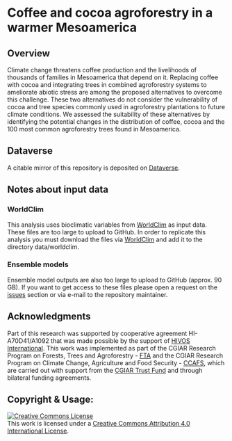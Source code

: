 
Coffee and cocoa agroforestry in a warmer Mesoamerica
=====================================================

Overview
--------

Climate change threatens coffee production and the livelihoods of thousands of families in Mesoamerica that depend on it. Replacing coffee with cocoa and integrating trees in combined agroforestry systems to ameliorate abiotic stress are among the proposed alternatives to overcome this challenge. These two alternatives do not consider the vulnerability of cocoa and tree species commonly used in agroforestry plantations to future climate conditions. We assessed the suitability of these alternatives by identifying the potential changes in the distribution of coffee, cocoa and the 100 most common agroforestry trees found in Mesoamerica.

Dataverse
---------

A citable mirror of this repository is deposited on [Dataverse](https://doi.org/10.7910/DVN/0O1GW1).

Notes about input data
----------------------

### WorldClim

This analysis uses bioclimatic variables from [WorldClim](http://www.worldclim.org/version1) as input data. These files are too large to upload to GitHub. In order to replicate this analysis you must download the files via [WorldClim](http://www.worldclim.org/version1) and add it to the directory data/worldclim.

### Ensemble models

Ensemble model outputs are also too large to upload to GitHub (approx. 90 GB). If you want to get access to these files please open a request on the [issues](https://github.com/agrobioinfoservices/enm_agroforestry/issues) section or via e-mail to the repository maintainer.

Acknowledgments
---------------

Part of this research was supported by cooperative agreement HI-A70D41/A1092 that was made possible by the support of [HIVOS International](https://www.hivos.org/). This work was implemented as part of the CGIAR Research Program on Forests, Trees and Agroforestry - [FTA](http://www.foreststreesagroforestry.org/) and the CGIAR Research Program on Climate Change, Agriculture and Food Security - [CCAFS](https://ccafs.cgiar.org/), which are carried out with support from the [CGIAR Trust Fund](https://www.cgiar.org/funders) and through bilateral funding agreements.

Copyright & Usage:
------------------

<a rel="license" href="http://creativecommons.org/licenses/by/4.0/"><img alt="Creative Commons License" style="border-width:0" src="https://i.creativecommons.org/l/by/4.0/88x31.png" /></a><br />This work is licensed under a <a rel="license" href="http://creativecommons.org/licenses/by/4.0/">Creative Commons Attribution 4.0 International License</a>.

